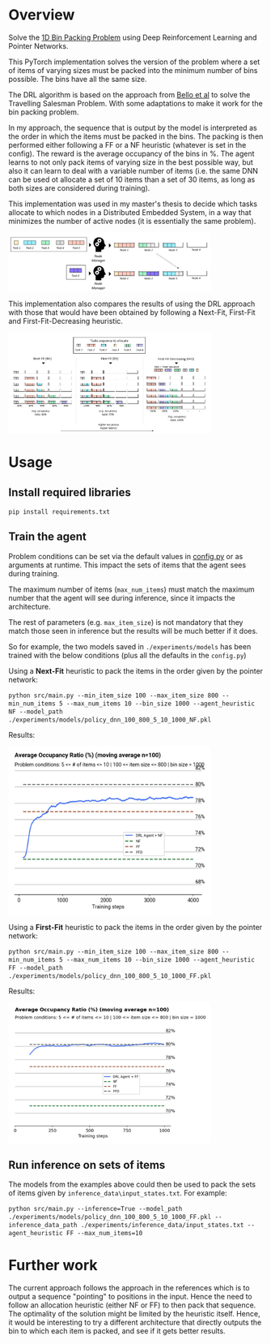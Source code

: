 # Overview

Solve the [1D Bin Packing Problem](https://en.wikipedia.org/wiki/Bin_packing_problem) 
using Deep Reinforcement Learning and Pointer Networks.

This PyTorch implementation solves the version of the problem where a set of items of varying sizes
must be packed into the minimum number of bins possible. The bins have all the same size.

The DRL algorithm is based on the approach from [Bello et al](https://arxiv.org/pdf/1611.09940.pdf) 
to solve the Travelling Salesman Problem. With some adaptations to make it work for the 
bin packing problem.

In my approach, the sequence that is output by the model is interpreted as the order in 
which the items must be packed in the bins. The packing is then performed either 
following a FF or a NF heuristic (whatever is set in the config). The reward is the 
average occupancy of the bins in %. The agent learns to not only pack items of varying 
size in the best possible way, but also it can learn to deal with a variable number of 
items (i.e. the same DNN can be used ot allocate a set of 10 items than a set of 30 items, 
as long as both sizes are considered during training).

This implementation was used in my master's thesis to decide which tasks allocate to which nodes 
in a Distributed Embedded System, in a way that minimizes the number of active nodes 
(it is essentially the same problem).

<img align="center" src="imgs/nodemanager.png" width="400">


This implementation also compares the results of using the DRL approach 
with those that would have been obtained by following a Next-Fit, First-Fit and 
First-Fit-Decreasing heuristic. 

<img align="center" src="imgs/heuristics.png" width="400">



# Usage

## Install required libraries

```
pip install requirements.txt
```

## Train the agent

Problem conditions can be set via the default values in [config.py](src/config.py) or as 
arguments at runtime. This impact the sets of items that the agent sees during training.

The maximum number of items (`max_num_items`) must match the maximum number that the 
agent will see during inference, since it impacts the architecture.

The rest of parameters (e.g. `max_item_size`) is not mandatory that they match those seen
in inference but the results will be much better if it does. 

So for example, the two models saved in `./experiments/models` has been trained with the below 
conditions (plus all the defaults in the `config.py`) 

Using a **Next-Fit** heuristic to pack the items in the order given by the pointer network:

```
python src/main.py --min_item_size 100 --max_item_size 800 --min_num_items 5 --max_num_items 10 --bin_size 1000 --agent_heuristic NF --model_path ./experiments/models/policy_dnn_100_800_5_10_1000_NF.pkl
```

Results:

<img align="center" src="experiments/DRL_Agent_NF.png" width="400">


Using a **First-Fit** heuristic to pack the items in the order given by the pointer network:

```
python src/main.py --min_item_size 100 --max_item_size 800 --min_num_items 5 --max_num_items 10 --bin_size 1000 --agent_heuristic FF --model_path ./experiments/models/policy_dnn_100_800_5_10_1000_FF.pkl
```

Results:

<img align="center" src="experiments/DRL_Agent_FF.png" width="400">



## Run inference on sets of items

The models from the examples above could then be used to pack the sets of items given by 
`inference_data\input_states.txt`. For example:

```
python src/main.py --inference=True --model_path ./experiments/models/policy_dnn_100_800_5_10_1000_FF.pkl --inference_data_path ./experiments/inference_data/input_states.txt --agent_heuristic FF --max_num_items=10
```

# Further work

The current approach follows the approach in the references which is to output a sequence
"pointing" to positions in the input. Hence the need to follow an allocation heuristic
(either NF or FF) to then pack that sequence. The optimality of the solution might be limited
by the heuristic itself. Hence, it would be interesting to try a different architecture that
directly outputs the bin to which each item is packed, and see if it gets better results. 